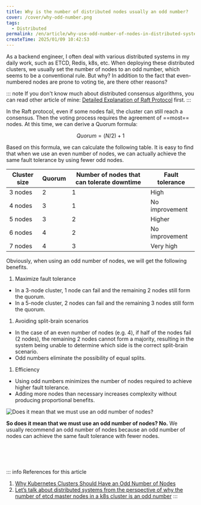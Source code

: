 ```yaml
---
title: Why is the number of distributed nodes usually an odd number?
cover: /cover/why-odd-number.png
tags:
  - Distributed
permalink: /en/article/why-use-odd-number-of-nodes-in-distributed-system/
createTime: 2025/01/09 10:42:53
---
```

As a backend engineer, I often deal with various distributed systems in my daily work, such as ETCD, Redis, k8s, etc. When deploying these distributed clusters, we usually set the number of nodes to an odd number, which seems to be a conventional rule. But why? In addition to the fact that even-numbered nodes are prone to voting tie, are there other reasons?
<!-- more -->

::: note If you don't know much about distributed consensus algorithms, you can read other article of mine: [Detailed Explanation of Raft Protocol](/en/article/b7r3zg4p/) first.
:::

In the Raft protocol, even if some nodes fail, the cluster can still reach a consensus. Then the voting process requires the agreement of ==most== nodes. At this time, we can derive a Quorum formula:

$$
Quorum = (N / 2) + 1
$$

Based on this formula, we can calculate the following table. It is easy to find that when we use an even number of nodes, we can actually achieve the same fault tolerance by using fewer odd nodes.

| Cluster size | Quorum | Number of nodes that can tolerate downtime | Fault tolerance |
| -------- | ------ | ------------------ | -------- |
| 3 nodes | 2 | 1 | High |
| 4 nodes | 3 | 1 | No improvement |
| 5 nodes | 3 | 2 | Higher |
| 6 nodes | 4 | 2 | No improvement |
| 7 nodes | 4 | 3 | Very high |

Obviously, when using an odd number of nodes, we will get the following benefits.

1. Maximize fault tolerance
- In a 3-node cluster, 1 node can fail and the remaining 2 nodes still form the quorum.
- In a 5-node cluster, 2 nodes can fail and the remaining 3 nodes still form the quorum.

1. Avoiding split-brain scenarios
- In the case of an even number of nodes (e.g. 4), if half of the nodes fail (2 nodes), the remaining 2 nodes cannot form a majority, resulting in the system being unable to determine which side is the correct split-brain scenario.
- Odd numbers eliminate the possibility of equal splits.

1. Efficiency
- Using odd numbers minimizes the number of nodes required to achieve higher fault tolerance.
- Adding more nodes than necessary increases complexity without producing proportional benefits.

![Does it mean that we must use an odd number of nodes?](/cover/why-odd-number.png)

**So does it mean that we must use an odd number of nodes? No.** We usually recommend an odd number of nodes because an odd number of nodes can achieve the same fault tolerance with fewer nodes.

<br /><br /><br />

::: info References for this article
1. [Why Kubernetes Clusters Should Have an Odd Number of Nodes](https://cloudcuddler.com/why-kubernetes-clusters-should-have-an-odd-number-of-nodes/)
2. [Let’s talk about distributed systems from the perspective of why the number of etcd master nodes in a k8s cluster is an odd number](https://www.cnblogs.com/LLj-cnblogs/articles/17443126.html)
:::
